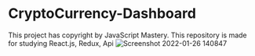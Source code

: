 # CryptoCurrency-Dashboard
This project has copyright by JavaScript Mastery. This repository is made for studying React.js, Redux, Api
![Screenshot 2022-01-26 140847](https://user-images.githubusercontent.com/79175009/151230290-a3f50329-f210-46b6-b061-9df54fe86522.png)

